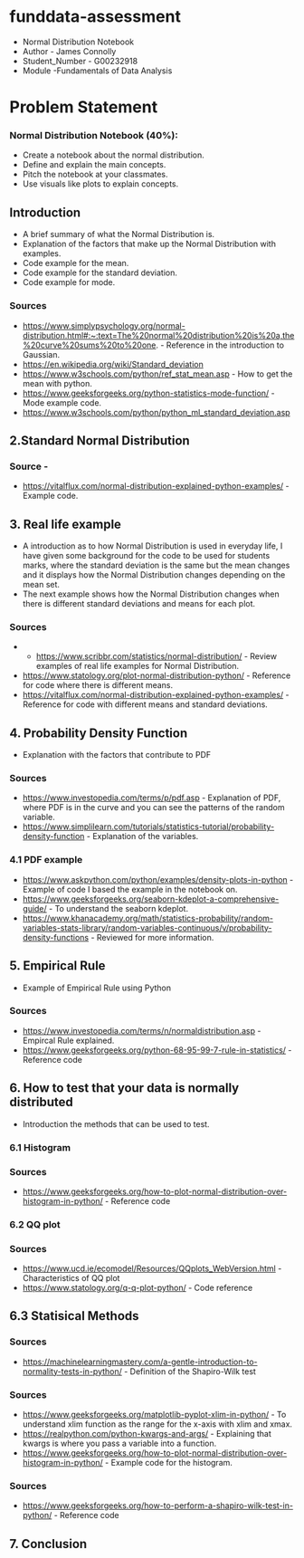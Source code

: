 # funddata-assessment
* Normal Distribution Notebook
* Author - James Connolly
* Student_Number - G00232918
* Module -Fundamentals of Data Analysis

# Problem Statement
### Normal Distribution Notebook (40%):
- Create a notebook about the normal distribution.
- Define and explain the main concepts.
- Pitch the notebook at your classmates.
- Use visuals like plots to explain concepts.

## Introduction

- A brief summary of what the Normal Distribution is.
- Explanation of the factors that make up the Normal Distribution with examples.
- Code example for the mean.
- Code example for the standard deviation.
- Code example for mode.

### Sources
- https://www.simplypsychology.org/normal-distribution.html#:~:text=The%20normal%20distribution%20is%20a,the%20curve%20sums%20to%20one. - Reference in the introduction to Gaussian.
- https://en.wikipedia.org/wiki/Standard_deviation
- https://www.w3schools.com/python/ref_stat_mean.asp - How to get the mean with python.
- https://www.geeksforgeeks.org/python-statistics-mode-function/ - Mode example code.
- https://www.w3schools.com/python/python_ml_standard_deviation.asp

## 2.Standard Normal Distribution
### Source -
- https://vitalflux.com/normal-distribution-explained-python-examples/ - Example code.

## 3. Real life example

- A introduction as to how Normal Distribution is used in everyday life, I have given some background for the code to be used for students marks, where the standard deviation is the same but the mean changes and it displays how the Normal Distribution changes depending on the mean set.
- The next example shows how the Normal Distribution changes when there is different standard deviations and means for each plot.

### Sources
- - https://www.scribbr.com/statistics/normal-distribution/ - Review examples of real life examples for Normal Distribution. 
- https://www.statology.org/plot-normal-distribution-python/ - Reference for code where there is different means.
- https://vitalflux.com/normal-distribution-explained-python-examples/ - Reference for code with different means and standard deviations.


## 4. Probability Density Function
- Explanation with the factors that contribute to PDF

### Sources
- https://www.investopedia.com/terms/p/pdf.asp - Explanation of PDF, where PDF is in the curve and you can see the patterns of the random variable.
- https://www.simplilearn.com/tutorials/statistics-tutorial/probability-density-function - Explanation of the variables. 

### 4.1 PDF example

- https://www.askpython.com/python/examples/density-plots-in-python - Example of code I based the example in the notebook on.
- https://www.geeksforgeeks.org/seaborn-kdeplot-a-comprehensive-guide/ - To understand the seaborn kdeplot.
- https://www.khanacademy.org/math/statistics-probability/random-variables-stats-library/random-variables-continuous/v/probability-density-functions - Reviewed for more information.

## 5. Empirical Rule
- Example of Empirical Rule using Python

### Sources
- https://www.investopedia.com/terms/n/normaldistribution.asp - Empircal Rule explained. 
- https://www.geeksforgeeks.org/python-68-95-99-7-rule-in-statistics/  - Reference code

## 6. How to test that your data is normally distributed
- Introduction the methods that can be used to test.

### 6.1 Histogram

### Sources
- https://www.geeksforgeeks.org/how-to-plot-normal-distribution-over-histogram-in-python/ - Reference code

### 6.2 QQ plot
### Sources
- https://www.ucd.ie/ecomodel/Resources/QQplots_WebVersion.html - Characteristics of QQ plot
- https://www.statology.org/q-q-plot-python/ - Code reference 

## 6.3 Statisical Methods
### Sources
- https://machinelearningmastery.com/a-gentle-introduction-to-normality-tests-in-python/ - Definition of the Shapiro-Wilk test

### Sources 
- https://www.geeksforgeeks.org/matplotlib-pyplot-xlim-in-python/ - To understand xlim function as the range for the x-axis with xlim and xmax.
- https://realpython.com/python-kwargs-and-args/ - Explaining that kwargs is where you pass a variable into a function.
- https://www.geeksforgeeks.org/how-to-plot-normal-distribution-over-histogram-in-python/ - Example code for the histogram.

### Sources
- https://www.geeksforgeeks.org/how-to-perform-a-shapiro-wilk-test-in-python/ - Reference code

## 7. Conclusion
